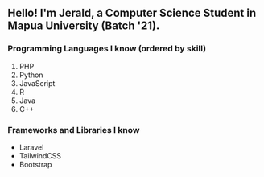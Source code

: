 ## Hello! I'm Jerald, a Computer Science Student in Mapua University (Batch '21).

### Programming Languages I know (ordered by skill)
1. PHP
2. Python
3. JavaScript
4. R
5. Java
6. C++

### Frameworks and Libraries I know
- Laravel
- TailwindCSS
- Bootstrap

<!--
**Jeraldo0803/Jeraldo0803** is a ✨ _special_ ✨ repository because its `README.md` (this file) appears on your GitHub profile.

Here are some ideas to get you started:

- 🔭 I’m currently working on ...
- 🌱 I’m currently learning ...
- 👯 I’m looking to collaborate on ...
- 🤔 I’m looking for help with ...
- 💬 Ask me about ...
- 📫 How to reach me: ...
- 😄 Pronouns: ...
- ⚡ Fun fact: ...
-->
